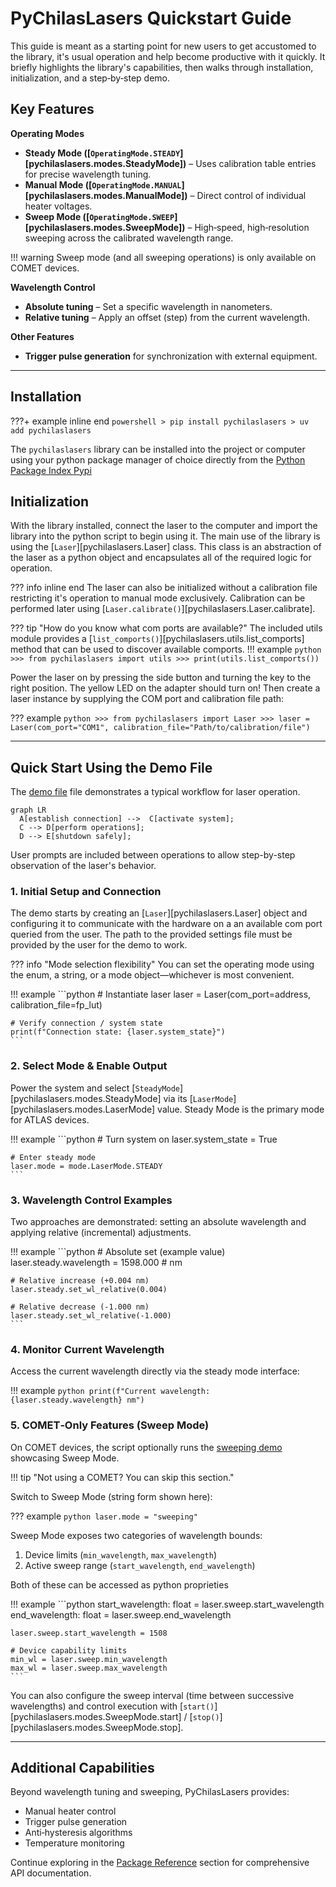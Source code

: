 # PyChilasLasers Quickstart Guide

This guide is meant as a starting point for new users to get accustomed to the library,
it's usual operation and help become productive with it quickly. It briefly highlights the library's 
capabilities, then walks through installation, initialization, and a step‑by‑step demo.


## Key Features

**Operating Modes**

- **Steady Mode ([`OperatingMode.STEADY`][pychilaslasers.modes.SteadyMode])** – Uses calibration table entries for precise wavelength tuning.
- **Manual Mode ([`OperatingMode.MANUAL`][pychilaslasers.modes.ManualMode])** – Direct control of individual heater voltages.
- **Sweep Mode ([`OperatingMode.SWEEP`][pychilaslasers.modes.SweepMode])** – High‑speed, high‑resolution sweeping across the calibrated wavelength range.

!!! warning
    Sweep mode (and all sweeping operations) is only available on COMET devices.

**Wavelength Control**

- **Absolute tuning** – Set a specific wavelength in nanometers.
- **Relative tuning** – Apply an offset (step) from the current wavelength.

**Other Features**

- **Trigger pulse generation** for synchronization with external equipment.

---

## Installation

???+ example inline end 
    ```powershell
    > pip install pychilaslasers
    > uv add pychilaslasers
    ```

The `pychilaslasers` library can be installed into the project or computer using 
your python package manager of choice directly from the [Python Package Index Pypi](https://pypi.org/project/pychilaslasers)


## Initialization

With the library installed, connect the laser to the computer and import the library
into the python script to begin using it. The main use of the library is using the 
[`Laser`][pychilaslasers.Laser] class. This class is an abstraction of the laser as 
a python object and encapsulates all of the required logic for operation.


??? info inline end
    The laser can also be initialized without a calibration file restricting it's
    operation to manual mode exclusively. Calibration can be performed later using
    [`Laser.calibrate()`][pychilaslasers.Laser.calibrate].

??? tip "How do you know what com ports are available?"
    The included utils module provides a [`list_comports()`][pychilaslasers.utils.list_comports]
    method that can be used to discover available comports.
    !!! example
        ```python
        >>> from pychilaslasers import utils
        >>> print(utils.list_comports())
        ```

Power the laser on by pressing the side button and turning the key to the right 
position. The yellow LED on the adapter should turn on! Then create a laser instance
by supplying the COM port and calibration file path:


??? example
    ```python
    >>> from pychilaslasers import Laser
    >>> laser = Laser(com_port="COM1", calibration_file="Path/to/calibration/file")
    ```

---

## Quick Start Using the Demo File

The [demo file](https://github.com/ChilasLasers/PyChilasLasers/tree/docs/examples/basic_usage.py) file demonstrates a typical workflow for laser operation.

```mermaid
graph LR
  A[establish connection] -->  C[activate system];
  C --> D[perform operations];
  D --> E[shutdown safely];
```
User prompts are included between operations to allow step-by-step observation of the laser's behavior.


### 1. Initial Setup and Connection



The demo starts by creating an [`Laser`][pychilaslasers.Laser] object and configuring it to communicate
with the hardware on a an available com port queried from the user. The path to 
the provided settings file must be provided by the user for the demo to work.

??? info "Mode selection flexibility"
    You can set the operating mode using the enum, a string, or a mode object—whichever is most convenient.

!!! example
    ```python
    # Instantiate laser
    laser = Laser(com_port=address, calibration_file=fp_lut)

    # Verify connection / system state
    print(f"Connection state: {laser.system_state}")
    ```

### 2. Select Mode & Enable Output

Power the system and select [`SteadyMode`][pychilaslasers.modes.SteadyMode] via its [`LaserMode`][pychilaslasers.modes.LaserMode] value. Steady Mode is the primary mode for ATLAS devices.

!!! example
    ```python
    # Turn system on
    laser.system_state = True

    # Enter steady mode
    laser.mode = mode.LaserMode.STEADY
    ```

### 3. Wavelength Control Examples

Two approaches are demonstrated: setting an absolute wavelength and applying relative (incremental) adjustments.

!!! example
    ```python
    # Absolute set (example value)
    laser.steady.wavelength = 1598.000  # nm

    # Relative increase (+0.004 nm)
    laser.steady.set_wl_relative(0.004)

    # Relative decrease (-1.000 nm)
    laser.steady.set_wl_relative(-1.000)
    ```

### 4. Monitor Current Wavelength

Access the current wavelength directly via the steady mode interface:

!!! example
    ```python
    print(f"Current wavelength: {laser.steady.wavelength} nm")
    ```

### 5. COMET‑Only Features (Sweep Mode)

On COMET devices, the script optionally runs the [sweeping demo](https://github.com/ChilasLasers/PyChilasLasers/tree/docs/examples/basic_usage_sweeping.py) showcasing Sweep Mode.

!!! tip "Not using a COMET? You can skip this section."

Switch to Sweep Mode (string form shown here):

??? example
    ```python
    laser.mode = "sweeping"
    ```

Sweep Mode exposes two categories of wavelength bounds:

1. Device limits (`min_wavelength`, `max_wavelength`)
2. Active sweep range (`start_wavelength`, `end_wavelength`)

Both of these can be accessed as python proprieties


!!! example
    ```python
    start_wavelength: float = laser.sweep.start_wavelength
    end_wavelength: float = laser.sweep.end_wavelength

    laser.sweep.start_wavelength = 1508

    # Device capability limits
    min_wl = laser.sweep.min_wavelength
    max_wl = laser.sweep.max_wavelength
    ```

You can also configure the sweep interval (time between successive wavelengths) and control execution with [`start()`][pychilaslasers.modes.SweepMode.start] / [`stop()`][pychilaslasers.modes.SweepMode.stop].

---

## Additional Capabilities

Beyond wavelength tuning and sweeping, PyChilasLasers provides:

- Manual heater control
- Trigger pulse generation
- Anti‑hysteresis algorithms
- Temperature monitoring

Continue exploring in the [Package Reference](/package/index.md) section for comprehensive API documentation.

